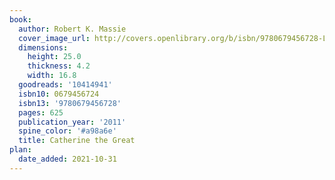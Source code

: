 ```yaml
---
book:
  author: Robert K. Massie
  cover_image_url: http://covers.openlibrary.org/b/isbn/9780679456728-L.jpg
  dimensions:
    height: 25.0
    thickness: 4.2
    width: 16.8
  goodreads: '10414941'
  isbn10: 0679456724
  isbn13: '9780679456728'
  pages: 625
  publication_year: '2011'
  spine_color: '#a98a6e'
  title: Catherine the Great
plan:
  date_added: 2021-10-31
---
```

